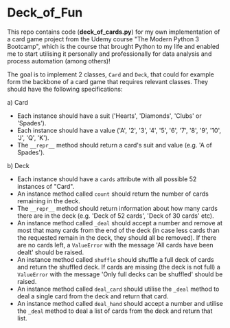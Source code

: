 # Deck_of_Fun

This repo contains code (__deck_of_cards.py__) for my own implementation of a card game project from the Udemy course "The Modern Python 3 Bootcamp", which is the course that brought Python to my life and enabled me to start utilising it personally and professionally for data analysis and process automation (among others)!

The goal is to implement 2 classes, `Card` and `Deck`, that could for example form the backbone of a card game that requires relevant classes. They should have the following specifications:

a) Card
  
   - Each instance should have a suit ('Hearts', 'Diamonds', 'Clubs' or 'Spades').
   - Each instance should have a value ('A', '2', '3', '4', '5', '6', '7', '8', '9', '10', 'J', 'Q', 'K').
   - The `__repr__` method should return a card's suit and value (e.g. 'A of Spades').
      
b) Deck
  
   - Each instance should have a `cards` attribute with all possible 52 instances of "Card".
   - An instance method called `count` should return the number of cards remaining in the deck.
   - The `__repr__` method should return information about how many cards there are in the deck (e.g. 'Deck of 52 cards', 'Deck of 30 cards' etc).
   - An instance method called `_deal` should accept a number and remove at most that many cards from the end of the deck (in case less cards than        the requested remain in the deck, they should all be removed). If there are no cards left, a `ValueError` with the message 'All cards have been      dealt' should be raised.
   - An instance method called `shuffle` should shuffle a full deck of cards and return the shuffled deck. If cards are missing (the deck is not          full) a `ValueError` with the message 'Only full decks can be shuffled' should be raised. 
   - An instance method called `deal_card` should utilise the `_deal` method to deal a single card from the deck and return that card.
   - An instance method called `deal_hand` should accept a number and utilise the `_deal` method to deal a list of cards from the deck and return          that list.

